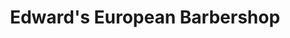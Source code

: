 ---
title: "Edward's European Barbershop"
url: /doylestown/edwards-european-barbershop/
shop: Friseur
---